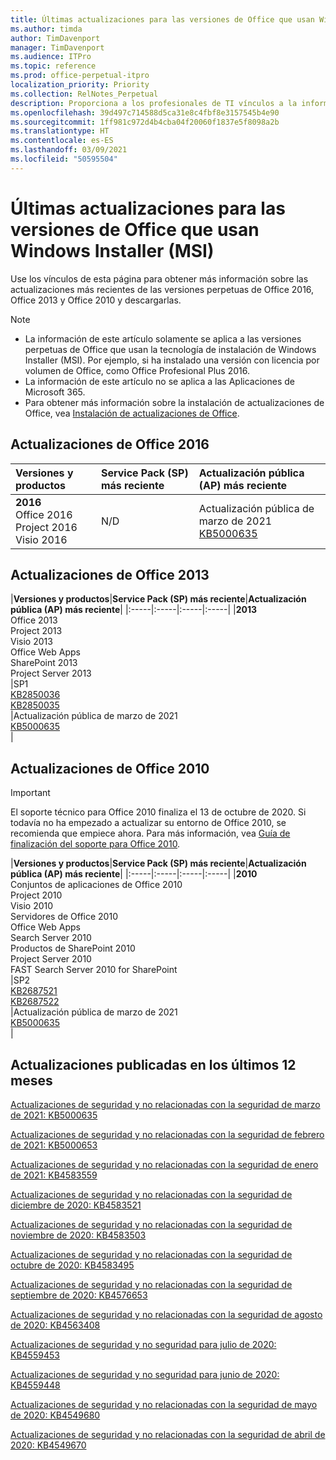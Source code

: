 ```yaml
---
title: Últimas actualizaciones para las versiones de Office que usan Windows Installer (MSI)
ms.author: timda
author: TimDavenport
manager: TimDavenport
ms.audience: ITPro
ms.topic: reference
ms.prod: office-perpetual-itpro
localization_priority: Priority
ms.collection: RelNotes_Perpetual
description: Proporciona a los profesionales de TI vínculos a la información de las últimas actualizaciones de las versiones perpetuas de Office 2016, Office 2013 y Office 2010.
ms.openlocfilehash: 39d497c714588d5ca31e8c4fbf8e3157545b4e90
ms.sourcegitcommit: 1ff981c972d4b4cba04f20060f1837e5f8098a2b
ms.translationtype: HT
ms.contentlocale: es-ES
ms.lasthandoff: 03/09/2021
ms.locfileid: "50595504"
---
```

# <a name="latest-updates-for-versions-of-office-that-use-windows-installer-msi"></a>Últimas actualizaciones para las versiones de Office que usan Windows Installer (MSI)

Use los vínculos de esta página para obtener más información sobre las actualizaciones más recientes de las versiones perpetuas de Office 2016, Office 2013 y Office 2010 y descargarlas.
  
 
> [!NOTE]
> - La información de este artículo solamente se aplica a las versiones perpetuas de Office que usan la tecnología de instalación de Windows Installer (MSI). Por ejemplo, si ha instalado una versión con licencia por volumen de Office, como Office Profesional Plus 2016.
> - La información de este artículo no se aplica a las Aplicaciones de Microsoft 365.
> - Para obtener más información sobre la instalación de actualizaciones de Office, vea [Instalación de actualizaciones de Office](https://support.office.com/article/2ab296f3-7f03-43a2-8e50-46de917611c5). 


## <a name="office-2016-updates"></a>Actualizaciones de Office 2016

|**Versiones y productos**|**Service Pack (SP) más reciente**|**Actualización pública (AP) más reciente**|
|:-----|:-----|:-----|
|**2016** <br/> Office 2016  <br/> Project 2016  <br/> Visio 2016  <br/> |N/D  <br/> |Actualización pública de marzo de 2021  <br/> [KB5000635](https://support.microsoft.com/help/5000635) <br/> |
   
## <a name="office-2013-updates"></a>Actualizaciones de Office 2013

|**Versiones y productos**|**Service Pack (SP) más reciente**|**Actualización pública (AP) más reciente**|
|:-----|:-----|:-----|:-----|
|**2013** <br/> Office 2013  <br/> Project 2013  <br/> Visio 2013  <br/> Office Web Apps  <br/> SharePoint 2013  <br/> Project Server 2013  <br/> |SP1 <br/> [KB2850036](https://support.microsoft.com/kb/2850036) <br/>[KB2850035](https://support.microsoft.com/kb/2850035) <br/> |Actualización pública de marzo de 2021  <br/> [KB5000635](https://support.microsoft.com/help/5000635) <br/> |
   
## <a name="office-2010-updates"></a>Actualizaciones de Office 2010
> [!IMPORTANT]
> El soporte técnico para Office 2010 finaliza el 13 de octubre de 2020. Si todavía no ha empezado a actualizar su entorno de Office 2010, se recomienda que empiece ahora. Para más información, vea [Guía de finalización del soporte para Office 2010](https://docs.microsoft.com/DeployOffice/office-2010-end-support-roadmap). 

|**Versiones y productos**|**Service Pack (SP) más reciente**|**Actualización pública (AP) más reciente**|
|:-----|:-----|:-----|:-----|
|**2010** <br/> Conjuntos de aplicaciones de Office 2010  <br/> Project 2010  <br/> Visio 2010  <br/> Servidores de Office 2010  <br/> Office Web Apps  <br/> Search Server 2010  <br/> Productos de SharePoint 2010  <br/> Project Server 2010  <br/> FAST Search Server 2010 for SharePoint  <br/> |SP2 <br/>[KB2687521](https://support.microsoft.com/kb/2687521) <br/> [KB2687522](https://support.microsoft.com/kb/2687522) <br/> |Actualización pública de marzo de 2021  <br/> [KB5000635](https://support.microsoft.com/help/5000635) <br/> |
   

   
## <a name="updates-released-in-past-12-months"></a>Actualizaciones publicadas en los últimos 12 meses

[Actualizaciones de seguridad y no relacionadas con la seguridad de marzo de 2021: KB5000635](https://support.microsoft.com/help/5000635)

[Actualizaciones de seguridad y no relacionadas con la seguridad de febrero de 2021: KB5000653](https://support.microsoft.com/help/5000653)

[Actualizaciones de seguridad y no relacionadas con la seguridad de enero de 2021: KB4583559](https://support.microsoft.com/help/4583559)

[Actualizaciones de seguridad y no relacionadas con la seguridad de diciembre de 2020: KB4583521](https://support.microsoft.com/help/4583521)

[Actualizaciones de seguridad y no relacionadas con la seguridad de noviembre de 2020: KB4583503](https://support.microsoft.com/help/4583503)

[Actualizaciones de seguridad y no relacionadas con la seguridad de octubre de 2020: KB4583495](https://support.microsoft.com/help/4583495)

[Actualizaciones de seguridad y no relacionadas con la seguridad de septiembre de 2020: KB4576653](https://support.microsoft.com/help/4576653)

[Actualizaciones de seguridad y no relacionadas con la seguridad de agosto de 2020: KB4563408](https://support.microsoft.com/help/4563408)

[ Actualizaciones de seguridad y no seguridad para julio de 2020: KB4559453 ](https://support.microsoft.com/help/4559453)

[Actualizaciones de seguridad y no seguridad para junio de 2020: KB4559448](https://support.microsoft.com/help/4559448)

[Actualizaciones de seguridad y no relacionadas con la seguridad de mayo de 2020: KB4549680](https://support.microsoft.com/help/4549680)

[Actualizaciones de seguridad y no relacionadas con la seguridad de abril de 2020: KB4549670](https://support.microsoft.com/help/4549670)







 




</br>